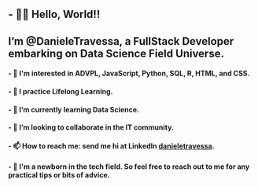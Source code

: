 ## - 👋🏽 Hello, World!!
## I’m @DanieleTravessa, a FullStack Developer embarking on Data Science Field Universe.

#### - 👀 I'm interested in ADVPL, JavaScript, Python, SQL, R, HTML, and CSS.
#### - 🔎 I practice Lifelong Learning.
#### - 🌱 I’m currently learning Data Science.
#### - 💞️ I’m looking to collaborate in the IT community.
#### - 📫 How to reach me: send me hi at LinkedIn [danieletravessa](https://linkedin.com/in/danieletravessa).
#### - 🐣 I'm a newborn in the tech field. So feel free to reach out to me for any practical tips or bits of advice.

<!---
DanieleTravessa/DanieleTravessa is a ✨ special ✨ repository because its `README.md` (this file) appears on your GitHub profile.
You can click the Preview link to take a look at your changes.
--->
<!---
![octocat-1714863745714](https://github.com/DanieleTravessa/DanieleTravessa/assets/115778081/3dc21546-4b6c-402f-8c2c-df12b5f4da12)
--->
